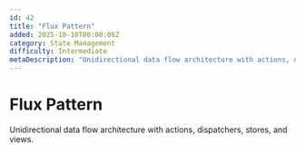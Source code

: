 ```yaml
---
id: 42
title: "Flux Pattern"
added: 2025-10-10T00:00:00Z
category: State Management
difficulty: Intermediate
metaDescription: "Unidirectional data flow architecture with actions, dispatchers, stores, and views."
---
```


# Flux Pattern

Unidirectional data flow architecture with actions, dispatchers, stores, and views.
